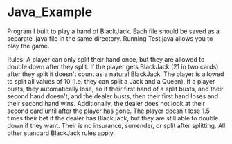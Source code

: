 # Java_Example

Program I built to play a hand of BlackJack. Each file should be saved as a separate .java file in the same directory.
Running Test.java allows you to play the game.

Rules: A player can only split their hand once,  but they are allowed to double down after they split. If the player gets 
BlackJack (21 in two cards) after they split it doesn't count as a natural BlackJack. The player is allowed to split all 
values of 10 (i.e. they can split a Jack and a Queen). If a player busts, they automatically lose,  so if their first hand
of a split busts, and their second hand doesn't, and the dealer busts, then their first hand loses and their second hand wins. 
Additionally, the dealer does not look at their second card until after the player has gone. The player doesn't lose 1.5 times
their bet if the dealer has BlackJack, but they are still able to double down if they want. Their is no insurance, 
surrender, or split after splitting. All other standard BlackJack rules apply.
